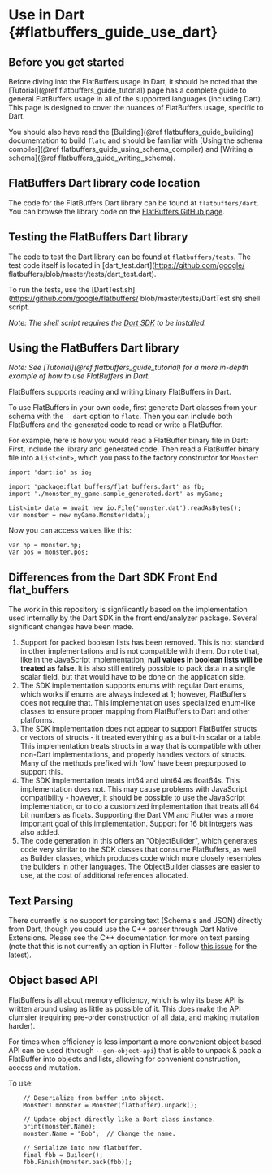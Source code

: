 Use in Dart    {#flatbuffers_guide_use_dart}
===========

## Before you get started

Before diving into the FlatBuffers usage in Dart, it should be noted that
the [Tutorial](@ref flatbuffers_guide_tutorial) page has a complete guide
to general FlatBuffers usage in all of the supported languages (including Dart).
This page is designed to cover the nuances of FlatBuffers usage, specific to
Dart.

You should also have read the [Building](@ref flatbuffers_guide_building)
documentation to build `flatc` and should be familiar with
[Using the schema compiler](@ref flatbuffers_guide_using_schema_compiler) and
[Writing a schema](@ref flatbuffers_guide_writing_schema).

## FlatBuffers Dart library code location

The code for the FlatBuffers Dart library can be found at
`flatbuffers/dart`. You can browse the library code on the [FlatBuffers
GitHub page](https://github.com/google/flatbuffers/tree/master/dart).

## Testing the FlatBuffers Dart library

The code to test the Dart library can be found at `flatbuffers/tests`.
The test code itself is located in [dart_test.dart](https://github.com/google/
flatbuffers/blob/master/tests/dart_test.dart).

To run the tests, use the [DartTest.sh](https://github.com/google/flatbuffers/
blob/master/tests/DartTest.sh) shell script.

*Note: The shell script requires the [Dart SDK](https://www.dartlang.org/tools/sdk)
to be installed.*

## Using the FlatBuffers Dart library

*Note: See [Tutorial](@ref flatbuffers_guide_tutorial) for a more in-depth
example of how to use FlatBuffers in Dart.*

FlatBuffers supports reading and writing binary FlatBuffers in Dart.

To use FlatBuffers in your own code, first generate Dart classes from your
schema with the `--dart` option to `flatc`. Then you can include both FlatBuffers
and the generated code to read or write a FlatBuffer.

For example, here is how you would read a FlatBuffer binary file in Dart: First,
include the library and generated code. Then read a FlatBuffer binary file into
a `List<int>`, which you pass to the factory constructor for `Monster`:

~~~~~~~~~~~~~~~~~~~~~~~~~~~~~~~~~~~~~~~~~~~~~~~~~~~~~~~~~~~~~~~~~~{.dart}
import 'dart:io' as io;

import 'package:flat_buffers/flat_buffers.dart' as fb;
import './monster_my_game.sample_generated.dart' as myGame;

List<int> data = await new io.File('monster.dat').readAsBytes();
var monster = new myGame.Monster(data);
~~~~~~~~~~~~~~~~~~~~~~~~~~~~~~~~~~~~~~~~~~~~~~~~~~~~~~~~~~~~~~~~~~

Now you can access values like this:

~~~~~~~~~~~~~~~~~~~~~~~~~~~~~~~~~~~~~~~~~~~~~~~~~~~~~~~~~~~~~~~~~~{.dart}
var hp = monster.hp;
var pos = monster.pos;
~~~~~~~~~~~~~~~~~~~~~~~~~~~~~~~~~~~~~~~~~~~~~~~~~~~~~~~~~~~~~~~~~~

## Differences from the Dart SDK Front End flat_buffers

The work in this repository is signfiicantly based on the implementation used
internally by the Dart SDK in the front end/analyzer package. Several
significant changes have been made.

1. Support for packed boolean lists has been removed.  This is not standard
   in other implementations and is not compatible with them.  Do note that,
   like in the JavaScript implementation, __null values in boolean lists
   will be treated as false__.  It is also still entirely possible to pack data
   in a single scalar field, but that would have to be done on the application
   side.
2. The SDK implementation supports enums with regular Dart enums, which
   works if enums are always indexed at 1; however, FlatBuffers does not
   require that.  This implementation uses specialized enum-like classes to
   ensure proper mapping from FlatBuffers to Dart and other platforms.
3. The SDK implementation does not appear to support FlatBuffer structs or
   vectors of structs - it treated everything as a built-in scalar or a table.
   This implementation treats structs in a way that is compatible with other
   non-Dart implementations, and properly handles vectors of structs.  Many of
   the methods prefixed with 'low' have been prepurposed to support this.
4. The SDK implementation treats int64 and uint64 as float64s. This
   implementation does not.  This may cause problems with JavaScript
   compatibility - however, it should be possible to use the JavaScript
   implementation, or to do a customized implementation that treats all 64 bit
   numbers as floats.  Supporting the Dart VM and Flutter was a more important
   goal of this implementation.  Support for 16 bit integers was also added.
5. The code generation in this offers an "ObjectBuilder", which generates code
   very similar to the SDK classes that consume FlatBuffers, as well as Builder
   classes, which produces code which more closely resembles the builders in 
   other languages. The ObjectBuilder classes are easier to use, at the cost of
   additional references allocated.

## Text Parsing

There currently is no support for parsing text (Schema's and JSON) directly
from Dart, though you could use the C++ parser through Dart Native Extensions.
Please see the C++ documentation for more on text parsing (note that this is
not currently an option in Flutter - follow [this issue](https://github.com/flutter/flutter/issues/7053)
for the latest).

## Object based API

FlatBuffers is all about memory efficiency, which is why its base API is written
around using as little as possible of it. This does make the API clumsier
(requiring pre-order construction of all data, and making mutation harder).

For times when efficiency is less important a more convenient object based API
can be used (through `--gen-object-api`) that is able to unpack & pack a FlatBuffer
into objects and lists, allowing for convenient construction, access and mutation.

To use:

~~~~~~~~~~~~~~~~~~~~~~~~~~~~~~~~~~~~~~~~~~~~~~~~~~~~~~~~~~~~~~~~~~{.dart}
    // Deserialize from buffer into object.
    MonsterT monster = Monster(flatbuffer).unpack();

    // Update object directly like a Dart class instance.
    print(monster.Name);
    monster.Name = "Bob";  // Change the name.

    // Serialize into new flatbuffer.
    final fbb = Builder();
    fbb.Finish(monster.pack(fbb));
~~~~~~~~~~~~~~~~~~~~~~~~~~~~~~~~~~~~~~~~~~~~~~~~~~~~~~~~~~~~~~~~~~
